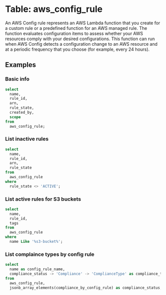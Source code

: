 # Table: aws_config_rule

An AWS Config rule represents an AWS Lambda function that you create for a custom rule or a predefined function for an AWS managed rule. The function evaluates configuration items to assess whether your AWS resources comply with your desired configurations. This function can run when AWS Config detects a configuration change to an AWS resource and at a periodic frequency that you choose (for example, every 24 hours).

## Examples

### Basic info

```sql
select
  name,
  rule_id,
  arn,
  rule_state,
  created_by,
  scope
from
  aws_config_rule;
```

### List inactive rules

```sql
select
  name,
  rule_id,
  arn,
  rule_state 
from 
  aws_config_rule
where
  rule_state <> 'ACTIVE';
```

### List active rules for S3 buckets

```sql
select
  name,
  rule_id,
  tags
from
  aws_config_rule
where
  name Like '%s3-bucket%';
```

### List complaince types by config rule

```sql
select
  name as config_rule_name,
  compliance_status -> 'Compliance' -> 'ComplianceType' as compliance_type
from
  aws_config_rule,
  jsonb_array_elements(compliance_by_config_rule) as compliance_status;
```